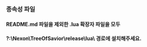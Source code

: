 ### 종속성 파일
#### README.md 파일을 제외한 .lua 확장자 파일을 모두
#### ?:\Nexon\TreeOfSavior\release\lua\ 경로에 설치해주세요.
